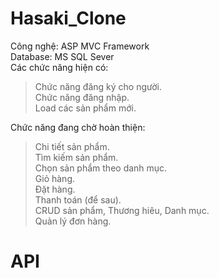 # Hasaki_Clone
Công nghệ: ASP MVC Framework  
Database: MS SQL Sever  
Các chức năng hiện có:  
> Chức năng đăng ký cho người.  
> Chức năng đăng nhập.  
> Load các sản phẩm mới.

Chức năng đang chờ hoàn thiện:  
> Chi tiết sản phẩm.  
> Tìm kiếm sản phẩm.  
> Chọn sản phẩm theo danh mục.  
> Giỏ hàng.  
> Đặt hàng.  
> Thanh toán (để sau).  
> CRUD sản phẩm, Thương hiêu, Danh mục.  
> Quản lý đơn hàng.
# API
